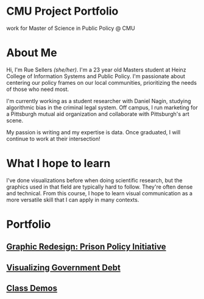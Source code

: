 # CMU Project Portfolio
work for Master of Science in Public Policy @ CMU

# About Me
Hi, I'm Rue Sellers _(she/her)_. I'm a 23 year old Masters student at  Heinz College of Information Systems and Public Policy. I'm passionate about centering our policy frames on our local communities, prioritizing the needs of those who need most. 

I'm currently working as a student researcher with Daniel Nagin, studying algorithmic bias in the criminal legal system. Off campus, I run marketing for a Pittsburgh mutual aid organization and collaborate with Pittsburgh's art scene. 

My passion is writing and my expertise is data. Once graduated, I will continue to work at their intersection!

# What I hope to learn
I've done visualizations before when doing scientific research, but the graphics used in that field are typically hard to follow. They're often dense and technical. From this course, I hope to learn visual communication as a more versatile skill that I can apply in many contexts.

# Portfolio
## [Graphic Redesign: Prison Policy Initiative](https://ruesellers.github.io/datastories/designcritique/html)
## [Visualizing Government Debt](https://ruesellers.github.io/datastories/govdebt.html)
## [Class Demos](https://ruesellers.github.io/datastories/demos.html)



